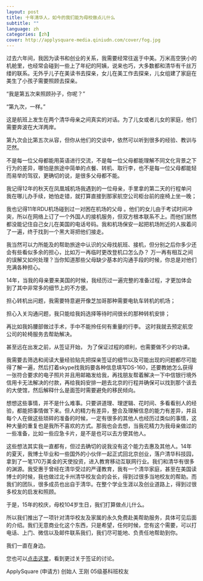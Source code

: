 ```yaml
---
layout: post
title: 十年清华人，如今的我们能为母校做点儿什么
subtitle: ""
language: zh
categories: [zh]
cover: http://applysquare-media.qiniudn.com/cover/fog.jpg
---
```

过去六年间，我因为读书和创业的关系，我需要经常往返于中美。万米高空狭小的机舱里，也经常会碰到一些上了年纪的阿姨，说来也巧，大多数都和清华有千丝万缕的联系。无外乎儿子在美读书去探亲，女儿在美工作去探亲，儿女组建了家庭在美生了小孩子需要照顾去探亲。

“我是第五次来照顾孙子，你呢？”

“第九次，一样。”

这是航班上发生在两个清华母亲之间真实的对话。为了儿女或者儿女的家庭，他们需要奔波在大洋两岸。

第九次会比第五次从容，但你从他们的交谈中，依然可以听到很多的经验、教训与茫然。

不是每一位父母都能用英语进行交流，不是每一位父母都能理解不同文化背景之下行为的差异，哪怕是旅途中简单的点餐、转机、取行李，也不是每一位父母都能轻而易举的驾驭，更确切的说，是很多父母都不能。

我记得12年的秋天在凤凰城机场我遇到的一位母亲，手里拿的第二天的行程单问我在哪儿办手续，她怕走错，就打算直接到那家航空公司柜台前的座椅上坐一晚；

我也记得11年RDU机场碰到过一对困在机场的父母 。他们的女儿由于考试时间冲突，所以在网络上订了一个外国人的接机服务，但双方根本联系不上。而他们居然都没能记住自己女儿在美国的电话号码。我和机场保安一起把机场附近的人挨着问了一遍，终于找到一个黑大哥把他们接走。

我当然可以力所能及的帮助旅途中认识的父母找航班、接机，但分别之后你多少还会有些看似多余的担心，比如万一再临时更改登机口怎么办？ 万一再有相互之间的误解又如何处理？当你知道那些父母缺少基本的沟通手段的时候，你总是对他们充满各种担心。

14年，当我的母亲要来美国的时候，我经历过一遍完整的准备过程，才更加体会到了其中非常多的细节上的不方便。

担心转机出问题，我需要特意避开像芝加哥那种需要电轨车转机的机场；

担心入关沟通问题，我只能给我妈选择等待时间很长的那种转机安排；

再比如我妈腰部做过手术，手中不能拎任何有重量的行李。 这时我就去预定航空公司的轮椅服务去帮助解决。

甚至远在出发之前，从签证开始， 为了保证过程的顺利，也需要做不少的功课。

我需要去筛选和阅读大量经验贴先把探亲签证的细节以及可能出现的问题都尽可能得了解一遍，然后打着skype找我妈要各种信息填写DS-160，还要教她怎么获得一张符合要求的电子照片并且用邮箱发给我，再找朋友帮着解决一下中信银行境外信用卡无法解决的付款，再给我妈安排一趟去北京的行程并确保可以找到那个该去的大使馆，然后解释什么是面签时需要避免的移民倾向。

想想这些事情，并不是什么难事。只要讲道理、理逻辑、花时间、多看看别人的经验，都能把事情做下来。但人的精力有差异，整合及理解信息的能力有差异，并且每个人在做这些琐碎的准备的时候，一定有很多的其他人也经历过类似的事情，这种大量的重复也是我所不喜欢的方式。那我也会去想，当我花精力为我母亲做过的一些准备，比如一些应急卡片，是不是也可以去方便其他人。

这些想法其实我一直都有，但过去确切的说我没有这个能力去惠及其他人。14年的夏天，我博士毕业和一些国外的小伙伴一起正式回北京创业，落户清华科技园，拿到了一笔170万美金的天使投资，进入教育移动互联网行业。我们和清华有很多的渊源。我受惠于曾经在清华受过的严谨教育，我有一个清华家庭，甚至在美国读博士的时候，我也做过北卡州清华校友会的会长，得到过很多当地校友的帮助。而我们的团队，很多成员也出自于清华。在整个学业生涯以及创业道路上，得到过很多校友的启发和照顾。

于是，15年的校庆，母校104岁生日，我们打算做点儿什么。

所以我们推出了一项针对清华校友及家属的永久免费赴美帮助服务，具体可见后面的介绍。我们无意商业化这个东西，只是希望，任何时候，您有这个需要，可以打电话、上门、微信以及邮件联系我们，我们尽可能地、负责任地帮助到你。

我们一直在身边。

您也可以[点击这里](https://www.applysquare.com/zh-cn/tutorial/tutorial%3Avisa_b/)，看到更过关于签证的讨论。

ApplySquare (申请方) 创始人 王刚 05级基科班校友